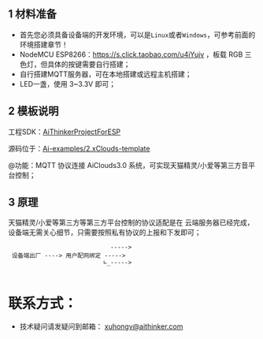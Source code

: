 ## 1 材料准备

- 首先您必须具备设备端的开发环境，可以是`Linux`或者`Windows`，可参考前面的环境搭建章节！
- NodeMCU ESP8266：https://s.click.taobao.com/u4iYujv ，板载 RGB 三色灯，但具体的按键需要自行搭建；
- 自行搭建MQTT服务器，可在本地搭建或远程主机搭建；
- LED一盏，使用 3~3.3V 即可；


## 2 模板说明

 工程SDK：[AiThinkerProjectForESP](https://gitee.com/xuhongv/AiThinkerProjectForESP)

 源码位于：[Ai-examples/2.xClouds-template](https://gitee.com/xuhongv/AiThinkerProjectForESP/tree/master/Ai-examples/2.xClouds-template)

 @功能：MQTT 协议连接 AiClouds3.0 系统，可实现天猫精灵/小爱等第三方音平台控制；


 ## 3 原理

 天猫精灵/小爱等第三方等第三方平台控制的协议适配是在 云端服务器已经完成，设备端无需关心细节，只需要按照私有协议的上报和下发即可；


```
                             ----->
 设备端出厂 ----> 用户配网绑定 ----->
                           ∟_----->


```

# 联系方式：

- 技术疑问请发疑问到邮箱： xuhongv@aithinker.com